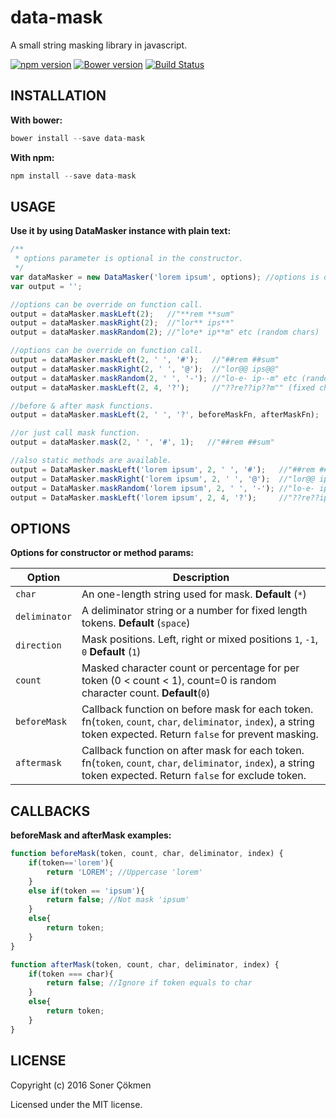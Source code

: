 # data-mask
A small string masking library in javascript.

[![npm version](https://badge.fury.io/js/data-mask.svg)](http://badge.fury.io/js/data-mask)
[![Bower version](https://badge.fury.io/bo/data-mask.svg)](http://badge.fury.io/bo/data-mask)
[![Build Status](https://travis-ci.org/scokmen/data-mask.svg?branch=master)](https://travis-ci.org/scokmen/data-mask)

## INSTALLATION

**With bower:**

```javascript
bower install --save data-mask
```

**With npm:**

```javascript
npm install --save data-mask
```

## USAGE

 **Use it by using DataMasker instance with plain text:**

```javascript
/**
 * options parameter is optional in the constructor.
 */
var dataMasker = new DataMasker('lorem ipsum', options); //options is optional
var output = '';

//options can be override on function call.
output = dataMasker.maskLeft(2);   //"**rem **sum"
output = dataMasker.maskRight(2);  //"lor** ips**"
output = dataMasker.maskRandom(2); //"lo*e* ip**m" etc (random chars)

//options can be override on function call.
output = dataMasker.maskLeft(2, ' ', '#');   //"##rem ##sum"
output = dataMasker.maskRight(2, ' ', '@');  //"lor@@ ips@@"
output = dataMasker.maskRandom(2, ' ', '-'); //"lo-e- ip--m" etc (random chars)
output = dataMasker.maskLeft(2, 4, '?');     //"??re??ip??m"" (fixed chunks)

//before & after mask functions.
output = dataMasker.maskLeft(2, ' ', '?', beforeMaskFn, afterMaskFn);

//or just call mask function.
output = dataMasker.mask(2, ' ', '#', 1);   //"##rem ##sum"

//also static methods are available.
output = DataMasker.maskLeft('lorem ipsum', 2, ' ', '#');   //"##rem ##sum"
output = DataMasker.maskRight('lorem ipsum', 2, ' ', '@');  //"lor@@ ips@@"
output = DataMasker.maskRandom('lorem ipsum', 2, ' ', '-'); //"lo-e- ip--m" etc (random chars)
output = DataMasker.maskLeft('lorem ipsum', 2, 4, '?');     //"??re??ip??m"" (fixed chunks)
```

## OPTIONS

**Options for constructor or method params:**
 
Option       | Description
--- | ---
`char`    | An one-length string used for mask. **Default** (`*`)
`deliminator` | A deliminator string or a number for fixed length tokens. **Default** (`space`)
`direction  ` | Mask positions. Left, right or mixed positions `1`, `-1`, `0` **Default** (`1`)
`count`       | Masked character count or percentage for per token (0 < count < 1), count=0 is random character count. **Default**(`0`)
`beforeMask`  | Callback function on before mask for each token.  fn(`token`, `count`, `char`, `deliminator`, `index`), a string token expected. Return `false` for prevent masking. 
`aftermask`  | Callback function on after mask for each token.  fn(`token`, `count`, `char`, `deliminator`, `index`), a string token expected. Return `false` for exclude token.

## CALLBACKS

**beforeMask and afterMask examples:**

```javascript
function beforeMask(token, count, char, deliminator, index) {
    if(token=='lorem'){
        return 'LOREM'; //Uppercase 'lorem'
    }
    else if(token == 'ipsum'){
        return false; //Not mask 'ipsum'
    }
    else{
        return token;
    }
}

function afterMask(token, count, char, deliminator, index) {
    if(token === char){
        return false; //Ignore if token equals to char
    }
    else{
        return token;
    }
}
```
## LICENSE

Copyright (c) 2016 Soner Çökmen

Licensed under the MIT license.